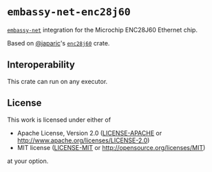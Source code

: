 # `embassy-net-enc28j60`

[`embassy-net`](https://crates.io/crates/embassy-net) integration for the Microchip ENC28J60 Ethernet chip.

Based on [@japaric](https://github.com/japaric)'s [`enc28j60`](https://github.com/japaric/enc28j60) crate.

## Interoperability

This crate can run on any executor.

## License

This work is licensed under either of

- Apache License, Version 2.0 ([LICENSE-APACHE](LICENSE-APACHE) or
  http://www.apache.org/licenses/LICENSE-2.0)
- MIT license ([LICENSE-MIT](LICENSE-MIT) or http://opensource.org/licenses/MIT)

at your option.
